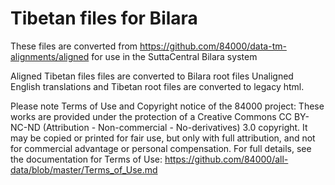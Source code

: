 # Tibetan files for Bilara
These files are converted from https://github.com/84000/data-tm-alignments/aligned for use in the SuttaCentral Bilara system

Aligned Tibetan files files are converted to Bilara root files
Unaligned English translations and Tibetan root files are converted to legacy html.

Please note Terms of Use and Copyright notice of the 84000 project:
These works are provided under the protection of a Creative Commons CC BY-NC-ND (Attribution - Non-commercial - No-derivatives) 3.0 copyright. It may be copied or printed for fair use, but only with full attribution, and not for commercial advantage or personal compensation. For full details, see the documentation for Terms of Use: https://github.com/84000/all-data/blob/master/Terms_of_Use.md

